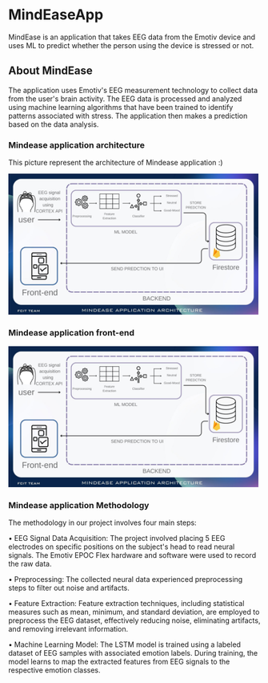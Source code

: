 # MindEaseApp
MindEase is an application that takes EEG data from the Emotiv device and uses ML to predict whether the person using the device is stressed or not.

## About MindEase
The application uses Emotiv's EEG measurement technology to collect data from the user's brain activity. The EEG data is processed and analyzed using machine learning algorithms that have been trained to identify patterns associated with stress. The application then makes a prediction based on the data analysis.

### Mindease application architecture

This picture represent the architecture of Mindease application :)

<div>
  <img src="photo/application architecture.jpg" width="500" hight="300">
</div>

### Mindease application front-end 
<div>
  <img src="photo/application architecture.jpg" width="500" hight="300">
</div>

### Mindease application Methodology

The methodology in our project involves four main steps: 

• EEG Signal Data Acquisition: The project involved placing 5 EEG electrodes on 
specific positions on the subject's head to read neural signals. The Emotiv EPOC Flex 
hardware and software were used to record the raw data.

• Preprocessing: The collected neural data experienced preprocessing steps to filter out 
noise and artifacts.

• Feature Extraction: Feature extraction techniques, including statistical measures such as 
mean, minimum, and standard deviation, are employed to preprocess the EEG dataset, 
effectively reducing noise, eliminating artifacts, and removing irrelevant information.

• Machine Learning Model: The LSTM model is trained using a labeled dataset of EEG 
samples with associated emotion labels. During training, the model learns to map the 
extracted features from EEG signals to the respective emotion classes.

